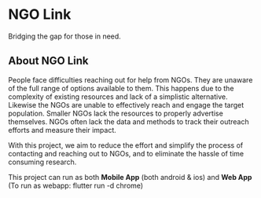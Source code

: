 # NGO Link
Bridging the gap for those in need.

## About NGO Link

People face difficulties reaching out for help from NGOs. They are unaware of the full range of options available to them. This happens due to the complexity of existing resources and lack of a simplistic alternative. Likewise the NGOs are unable to effectively reach and engage the target population. Smaller NGOs lack the resources to properly advertise themselves. NGOs often lack the data and methods to track their outreach efforts and measure their impact.

With this project, we aim to reduce the effort and simplify the process of contacting and reaching out to NGOs, and to eliminate the hassle of time consuming research.

This project can run as both **Mobile App** (both android & ios) and **Web App** (To run as webapp: flutter run -d chrome)
